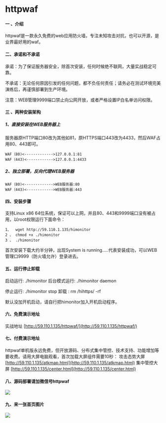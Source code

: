 # httpwaf

#### 一 、介绍
httpwaf是一款永久免费的web应用防火墙，专注未知攻击对抗，也可以开源，是业界最好用的waf。

#### 二、承诺和不承诺
承诺：为了保证服务器安全，除首次安装，任何时候绝不联网，大量实战稳定可靠。

不承诺：无论任何原因引发的任何问题，都不负任何责任；请务必在测试环境完美演练后，再谨慎部署到生产环境。

注意：WEB管理9999端口禁止向公网开放，或者严格设置IP白名单访问权限。

#### 三 、两种安装架构
##### 1、直接安装在WEB服务器上

​    服务器原HTTP端口80改为其他如81，原HTTPS端口443改为4433，然后WAF占用80、443即可。

    WAF（80)<------------->127.0.0.1:81
    WAF（443)<------------>127.0.0.1:4433

##### 2、独立部署，反向代理WEB服务器

    WAF（80)<------------->WEB服务器:80
    WAF（443)<------------>WEB服务器:443


#### 四、安装步骤
支持Linux x86 64位系统，保证可以上网，并且80、443和9999端口没有被占用，以root权限运行下面命令：

    1、  wget http://59.110.1.135/himonitor
    2 、 chmod +x ./himonitor
    3 、 ./himonitor

首次安装下载大约半分钟，出现System is running.....代表安装成功，可以WEB管理口9999（防火墙允许）登录进去。

#### 五、运行停止卸载
启动运行:  ./himonitor         后台模式运行:   ./himonitor daemon

停止运行:  ./himonitor stop    卸载 :   rm  /hihttps/ -rf

默认没加开机启动，请自行把himonitor加入开机启动程序。

#### 六、免费演示地址

实战地址 [http://59.110.1.135/httpwaf/](http://59.110.1.135/httpwaf/)

#### 七、付费演示地址

httpwaf单机版永远免费，但开放源码、分布式集中管控、技术支持、功能增加等要收费。请用大屏电脑观看，首次加载大屏组件需要10秒：
攻击态势大屏 [http://59.110.1.135/atkmap.html](http://59.110.1.135/atkmap.html)
集中管控大屏 [http://59.110.1.135/center.html](http://59.110.1.135/center.html)

#### 八、源码部署请加微信号httpwaf

![](https://gitee.com/httpwaf/httpwaf/raw/master/img/wechat.png)

#### 九、来一张首页图片

![](https://gitee.com/httpwaf/httpwaf/raw/master/img/home.png)
